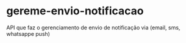 # gereme-envio-notificacao
API que faz o gerenciamento de envio de notificação via (email, sms, whatsappe push)

